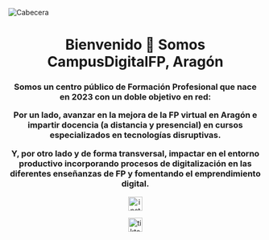 ![Cabecera](/images/miscelanea/campusdigitalfp-cabecera.png)
<h1 align="center">Bienvenido 👋 Somos CampusDigitalFP, Aragón</h1>
<h3 align="center">Somos un centro público de Formación Profesional que nace en 2023 con un doble objetivo en red:

Por un lado, avanzar en la mejora de la FP virtual en Aragón e impartir docencia (a distancia y presencial) en cursos especializados en tecnologías disruptivas. 

Y, por otro lado y de forma transversal, impactar en el entorno productivo incorporando procesos de digitalización en las diferentes enseñanzas de FP y fomentando el  emprendimiento digital.</h3>

<p align="center">
  <a href="https://www.instagram.com/campusdigitalfp/" target="blank">
    <img align="center" src="https://raw.githubusercontent.com/simple-icons/simple-icons/refs/heads/develop/icons/instagram.svg" alt="instagram" height="28px" width="28px" />
  </a>
<p align="center">

<a href="https://www.instagram.com/campusdigitalfp/" target="blank">
    <img align="center" src="https://raw.githubusercontent.com/simple-icons/simple-icons/refs/heads/develop/icons/tiktok.svg" alt="tiktok" height="28px" width="28px" />
  </a>
</p>

